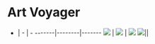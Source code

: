 # Art Voyager

- | - | -
-------|--------|-------
[![][StarWar]][StarWar_code] | [![][SpiderMan]][SpiderMan_code] | [![][Totoro]][Totoro_code] 
[![][sketch1]][sketch1_code]||

<!-- 
[![][StarDust]][StarDust_code] | [![][StarCloud]][StarCloud_code] | [![][SpaceDislocation]][SpaceDislocation_code]
-->

[StarDust]:https://cdn.jsdelivr.net/gh/innofang/art-voyager/sketch/StarDust/StarDust.gif
[StarDust_code]:./sketch/StarDust/StarDust.pde
[StarCloud]:https://cdn.jsdelivr.net/gh/innofang/art-voyager/sketch/StarCloud/StarCloud.gif
[StarCloud_code]:./sketch/StarCloud/StarCloud.pde
[SpaceDislocation]:https://cdn.jsdelivr.net/gh/innofang/art-voyager/sketch/SpaceDislocation/SpaceDislocation.gif
[SpaceDislocation_code]:./sketch/SpaceDislocation/SpaceDislocation.pde
[StarWar]:https://cdn.jsdelivr.net/gh/innofang/art-voyager/sketch/StarWar/demo.jpg
[StarWar_code]:./sketch/StarWar/StarWar.pde
[SpiderMan]:https://cdn.jsdelivr.net/gh/innofang/art-voyager/sketch/SpiderMan/demo.jpg
[SpiderMan_code]:./sketch/SpiderMan/SpiderMan.pde
[Totoro]:https://cdn.jsdelivr.net/gh/innofang/art-voyager/sketch/Totoro/demo.jpg
[Totoro_code]:./sketch/Totoro/Totoro.pde
[sketch1]:https://cdn.jsdelivr.net/gh/innofang/art-voyager/sketch/sketch20210102a/demo.jpg
[sketch1_code]:./sketch/sketch20210102a/sketch20210102a.pde
